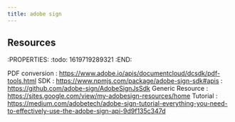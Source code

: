 ```yaml
---
title: adobe sign
---
```


## Resources
:PROPERTIES:
:todo: 1619719289321
:END:

PDF conversion
: https://www.adobe.io/apis/documentcloud/dcsdk/pdf-tools.html
SDK
: https://www.npmjs.com/package/adobe-sign-sdk#apis
: https://github.com/adobe-sign/AdobeSignJsSdk
Generic Resource
: https://sites.google.com/view/my-adobesign-resources/home
Tutorial
: https://medium.com/adobetech/adobe-sign-tutorial-everything-you-need-to-effectively-use-the-adobe-sign-api-9d9f135c347d

